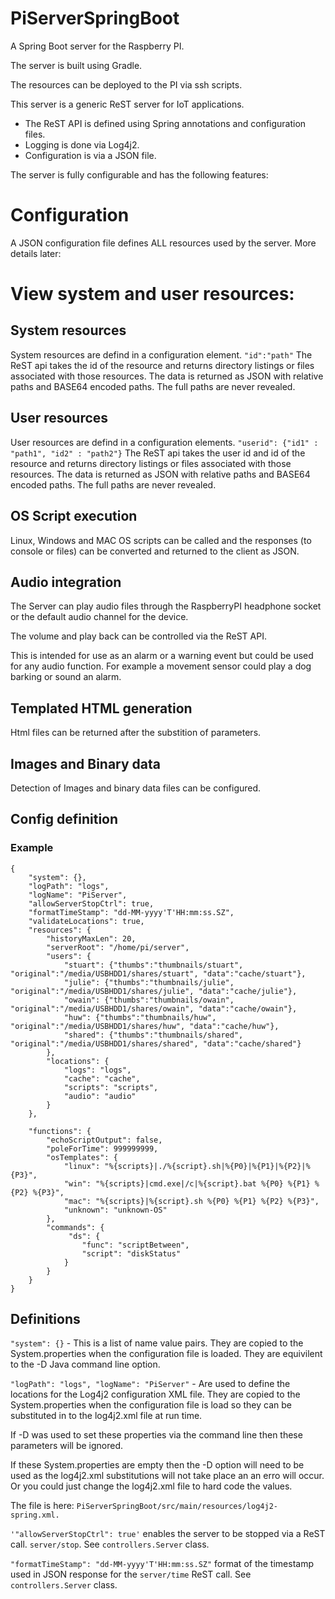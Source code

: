 # PiServerSpringBoot
A Spring Boot server for the Raspberry PI. 

The server is built using Gradle.

The resources can be deployed to the PI via ssh scripts.

This server is a generic ReST server for IoT applications. 
* The ReST API is defined using Spring annotations and configuration files.
* Logging is done via Log4j2.
* Configuration is via a JSON file.

The server is fully configurable and has the following features:
# Configuration
A JSON configuration file defines ALL resources used by the server. More details later:
# View system and user resources:
## System resources
System resources are defind in a configuration element.
`"id":"path"`
The ReST api takes the id of the resource and returns directory listings or files associated with those resources.
The data is returned as JSON with relative paths and BASE64 encoded paths. The full paths are never revealed.
## User resources
User resources are defind in a configuration elements. 
`"userid": {"id1" : "path1", "id2" : "path2"}`
The ReST api takes the user id and id of the resource and returns directory listings or files associated with those resources.
The data is returned as JSON with relative paths and BASE64 encoded paths. The full paths are never revealed.
## OS Script execution
Linux, Windows and MAC OS scripts can be called and the responses (to console or files) can be converted and returned to the client as JSON. 
## Audio integration
The Server can play audio files through the RaspberryPI headphone socket or the default audio channel for the device.

The volume and play back can be controlled via the ReST API.

This is intended for use as an alarm or a warning event but could be used for any audio function. For example a movement sensor could play a dog barking or sound an alarm.
## Templated HTML generation
Html files can be returned after the substition of parameters.
## Images and Binary data 
Detection of Images and binary data files can be configured.

## Config definition
### Example
```
{
    "system": {},
    "logPath": "logs",
    "logName": "PiServer",
    "allowServerStopCtrl": true,
    "formatTimeStamp": "dd-MM-yyyy'T'HH:mm:ss.SZ",
    "validateLocations": true,
    "resources": {
        "historyMaxLen": 20,
        "serverRoot": "/home/pi/server",
        "users": {
            "stuart": {"thumbs":"thumbnails/stuart", "original":"/media/USBHDD1/shares/stuart", "data":"cache/stuart"},
            "julie": {"thumbs":"thumbnails/julie", "original":"/media/USBHDD1/shares/julie", "data":"cache/julie"},
            "owain": {"thumbs":"thumbnails/owain", "original":"/media/USBHDD1/shares/owain", "data":"cache/owain"},
            "huw": {"thumbs":"thumbnails/huw", "original":"/media/USBHDD1/shares/huw", "data":"cache/huw"},
            "shared": {"thumbs":"thumbnails/shared", "original":"/media/USBHDD1/shares/shared", "data":"cache/shared"}
        },
        "locations": {
            "logs": "logs",
            "cache": "cache",
            "scripts": "scripts",
            "audio": "audio"
        }
    },

    "functions": {
        "echoScriptOutput": false,
        "poleForTime": 999999999,
        "osTemplates": {
            "linux": "%{scripts}|./%{script}.sh|%{P0}|%{P1}|%{P2}|%{P3}", 
            "win": "%{scripts}|cmd.exe|/c|%{script}.bat %{P0} %{P1} %{P2} %{P3}",
            "mac": "%{scripts}|%{script}.sh %{P0} %{P1} %{P2} %{P3}",
            "unknown": "unknown-OS"
        },
        "commands": {
             "ds": {
                "func": "scriptBetween",
                "script": "diskStatus"
            }
        }
    }
}
```
## Definitions
`"system": {}` - This is a list of name value pairs. They are copied to the System.properties when the configuration file is loaded. They are equivilent to the -D Java command line option.

`"logPath": "logs", "logName": "PiServer"` - Are used to define the locations for the Log4j2 configuration XML file. They are copied to the System.properties when the configuration file is load so they can be substituted in to the log4j2.xml file at run time. 

If -D was used to set these properties via the command line then these parameters will be ignored.

If these System.properties are empty then the -D option will need to be used as the log4j2.xml substitutions will not take place an an erro will occur. Or you could just change the log4j2.xml file to hard code the values.

The file is here: 
`PiServerSpringBoot/src/main/resources/log4j2-spring.xml.`

`'"allowServerStopCtrl": true'` enables the server to be stopped via a ReST call. `server/stop`. See `controllers.Server` class.

`"formatTimeStamp": "dd-MM-yyyy'T'HH:mm:ss.SZ"` format of the timestamp used in JSON response for the `server/time` ReST call. See `controllers.Server` class.
